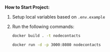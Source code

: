 **How to Start Project:**

1. Setup local variables based on `.env.example`

2. Run the following commands:

   ```bash
   docker build . -t nodecontacts
   ```
   ```bash
   docker run -d -p 3000:8080 nodecontacts
   ```
